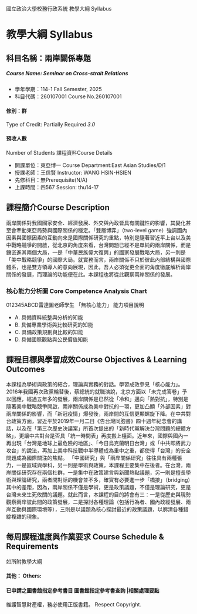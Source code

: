 國立政治大學校務行政系統 教學大綱 Syllabus
# 教學大綱 Syllabus
##  科目名稱：兩岸關係專題
#####  Course Name: Seminar on Cross-strait Relations
  * 學年學期：114-1 Fall Semester, 2025 
  * 科目代碼：260107001 Course No.260107001
#### 修別：群
Type of Credit: Partially Required 
_3.0_
#### 預收人數
Number of Students
課程資料Course Details
  * 開課單位：東亞博一 Course Department:East Asian Studies/D/1 
  * 授課老師：王信賢 Instructor: WANG HSIN-HSIEN 
  * 先修科目：無Prerequisite(N/A)
  * 上課時間：四567 Session: thu14-17
##  課程簡介Course Description
兩岸關係對我國國家安全、經濟發展、外交與內政皆具有關鍵性的影響，其變化甚至會牽動東亞局勢與國際關係的穩定。「雙層博弈」（two-level game）強調國內因素與國際因素的互動向來是國際關係研究的重點，特別是隨著習近平上台以及美中戰略競爭的開啟，從北京的角度來看，台灣問題已經不是單純的兩岸關係，而是鑲嵌進其兩個大局，一是「中華民族偉大復興」的國家發展戰略大局，另一則是「美中戰略競爭」的國際大局。就實務而言，兩岸關係不只於彼此內部結構與國際體系，也是雙方領導人的意向展現，因此，吾人必須從更全面的角度徹底解析兩岸關係的發展，而理論的功能便在此。本課程也將從此觀察兩岸關係的發展。
###  核心能力分析圖 Core Competence Analysis Chart
012345ABCD雷達圖老師學生
「無核心能力」 
能力項目說明
  * A. 具備資料統整與分析的知能
  * B. 具備專業學術與比較研究的知能
  * C. 具備政策規劃與比較的知能
  * D. 具備國際觀點與公民價值知能
##  課程目標與學習成效Course Objectives & Learning Outcomes 
本課程為學術與政策的結合，理論與實務的對話。學習成效參見「核心能力」。
2016年我國再次政黨輪替後，蔡總統的就職演說，北京方面以「未完成答卷」予以回應，經過五年多的發展，兩岸關係是已然從「冷和」邁向「熱對抗」，特別是隨著美中戰略競爭開啟，兩岸關係成為美中對抗的一環，更加凸顯「外部因素」對兩岸關係的影響，而「新冠疫情」爆發後，兩岸間的互信更顯螺旋下降。在中共對台政策方面，習近平於2019年一月二日《告台灣同胞書》四十週年紀念會的講話，以及在「第三次歷史決議案」所首次提出的「新時代黨解決台灣問題的總體方略」，更讓中共對台是否具「統一時間表」再度搬上檯面。近年來，國際與國內一再出現「台灣是地球上最危險的地區」、「今日烏克蘭明日台灣」或「中共即將武力攻台」的說法，再加上美中科技戰中半導體成為重中之重，都使得「台灣」的安全問題成為國際關注的焦點。
「中國研究」與「兩岸關係研究」往往具有兩種張力，一是區域與學科，另一則是學術與政策，本課程主要集中在後者。在台灣，兩岸關係研究存在兩個社群，一是集中在政策建言與新聞熱點議題，另一則是擅長學術與理論研究，兩者間對話的機會並不多，確實有必要進一步「橋接」（bridging）其中的差距，因為，兩岸關係不僅是學術，更是政策議題，不僅是理論研究，更是台灣未來生死攸關的議題。就此而言，本課程的目的將會有三：一是從歷史與現勢觀察兩岸彼此間的政策發展，二是探討各種理論（包括行為者、國內政經發展、兩岸互動與國際環境等），三則是以議題為核心探討最近的政策議題，以廓清各種錯綜複雜的現象。
##  每周課程進度與作業要求 Course Schedule & Requirements
如所附教學大綱
####  其他： Others:
####  已申請之圖書館指定參考書目  圖書館指定參考書查詢 |相關處理要點
維護智慧財產權，務必使用正版書籍。 Respect Copyright.